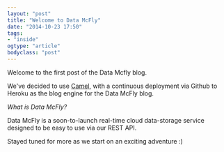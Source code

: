 ```yaml
---
layout: "post"
title: "Welcome to Data McFly"
date: "2014-10-23 17:50"
tags: 
- "inside"
ogtype: "article"
bodyclass: "post"
---
```


Welcome to the first post of the Data Mcfly blog.

We've decided to use [Camel](https://github.com/cliss/camel), with a continuous deployment via Github to Heroku as the blog engine for the Data McFly blog.

*What is Data McFly?*

Data McFly is a soon-to-launch real-time cloud data-storage service designed to be easy to use via our REST API.

Stayed tuned for more as we start on an exciting adventure :)